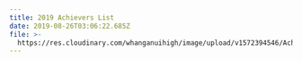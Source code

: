 ```yaml
---
title: 2019 Achievers List
date: 2019-08-26T03:06:22.685Z
file: >-
  https://res.cloudinary.com/whanganuihigh/image/upload/v1572394546/Achievers/2019_ACHIEVERS_LIST.pdf
---
```


